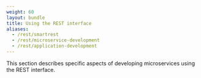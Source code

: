 ```yaml
---
weight: 60
layout: bundle
title: Using the REST interface
aliases:
  - /rest/smartrest
  - /rest/microservice-development
  - /rest/application-development
---
```


This section describes specific aspects of developing microservices using the REST interface.
